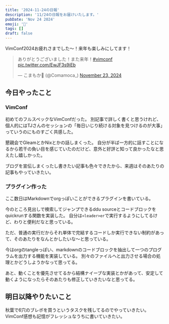 ```yaml
---
title: '2024-11-24の日報'
description: '11/24の日報をお届けいたします。'
pubDate: 'Nov 24 2024'
emoji: '🦊'
tags: []
draft: false
---
```


VimConf2024お疲れさまでした～！来年も楽しみにしてます！

<blockquote class="twitter-tweet"><p lang="ja" dir="ltr">ありがとうございました！また来年！<a href="https://twitter.com/hashtag/vimconf?src=hash&amp;ref_src=twsrc%5Etfw">#vimconf</a> <a href="https://t.co/EwJF3s9iEb">pic.twitter.com/EwJF3s9iEb</a></p>&mdash; こまもか🦊 (@Comamoca_) <a href="https://twitter.com/Comamoca_/status/1860286429341057409?ref_src=twsrc%5Etfw">November 23, 2024</a></blockquote> <script async src="https://platform.twitter.com/widgets.js" charset="utf-8"></script>

## 今日やったこと

### VimConf

初めてのフルスペックなVimConfだった。
別記事で詳しく書くと思うけれど、個人的にはTJさんのセッションの「毎日いじり続ける対象を見つけるのが大事」っていうのにものすごく共感した。

懇親会でGleamとかNixとかの話しまくった。
自分が半ば一方的に話すことになるから若干の負い目を感じていたのだけど、意外と好評と知って良かったなと思えたし嬉しかった。

ブログを宣伝しまくったし書きたい記事も色々できたから、来週はそのあたりの記事もやっていきたい。

### プラグイン作った

ここ数日はMarkdownでorgっぽいことができるプラグインを書いている。

今のところ見出しで検索してジャンプできるddu
sourceとコードブロックをquickrunする関数を実装した。
自分は`<leader>er`で実行するようにしてるけど、わりと便利だなと思っている。

ただ、普通の実行だからそれ単体で完結するコードしか実行できない制約があって、そのあたりをなんとかしたいな～と思っている。

今はorgのtangleっぽい、markdownのコードブロックを抽出して一つのプログラムを出力する機能を実装している。
別々のファイルへと出力させる場合の処理とかどうしようかなって思ってる。

あと、動くことを優先させてるから結構ナイーブな実装とかがあって、安定して動くようになったらそのあたりも修正していきたいなと思ってる。

## 明日以降やりたいこと

秋葉で6穴のブレボを買うというタスクを残してるのでやっていきたい。
VimConf感想も記憶がフレッシュなうちに書いていきたい。
